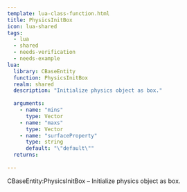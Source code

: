 ```yaml
---
template: lua-class-function.html
title: PhysicsInitBox
icon: lua-shared
tags:
  - lua
  - shared
  - needs-verification
  - needs-example
lua:
  library: CBaseEntity
  function: PhysicsInitBox
  realm: shared
  description: "Initialize physics object as box."
  
  arguments:
    - name: "mins"
      type: Vector
    - name: "maxs"
      type: Vector
    - name: "surfaceProperty"
      type: string
      default: "\"default\""
  returns:
    
---
```


<div class="lua__search__keywords">
CBaseEntity:PhysicsInitBox &#x2013; Initialize physics object as box.
</div>

